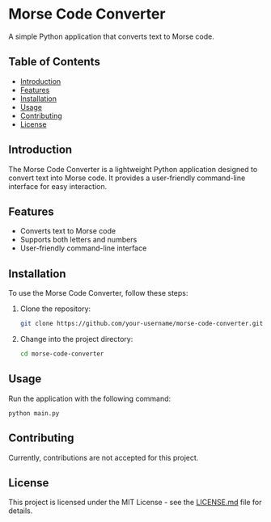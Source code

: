 # Morse Code Converter

A simple Python application that converts text to Morse code.

## Table of Contents

- [Introduction](#introduction)
- [Features](#features)
- [Installation](#installation)
- [Usage](#usage)
- [Contributing](#contributing)
- [License](#license)

## Introduction

The Morse Code Converter is a lightweight Python application designed to convert text into Morse code. It provides a user-friendly command-line interface for easy interaction.

## Features

- Converts text to Morse code
- Supports both letters and numbers
- User-friendly command-line interface

## Installation

To use the Morse Code Converter, follow these steps:

1. Clone the repository:
   ```bash
   git clone https://github.com/your-username/morse-code-converter.git
2. Change into the project directory:
   ```bash
   cd morse-code-converter

## Usage

Run the application with the following command:

   ```python main.py```

## Contributing

Currently, contributions are not accepted for this project.

## License

This project is licensed under the MIT License - see the [LICENSE.md](LICENSE.md) file for details.